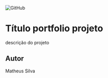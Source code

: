 ![GitHub](https://img.shields.io/github/license/matheussilva1998/portfolio-java)

# Título portfolio projeto
descrição do projeto
## Autor
Matheus Silva

